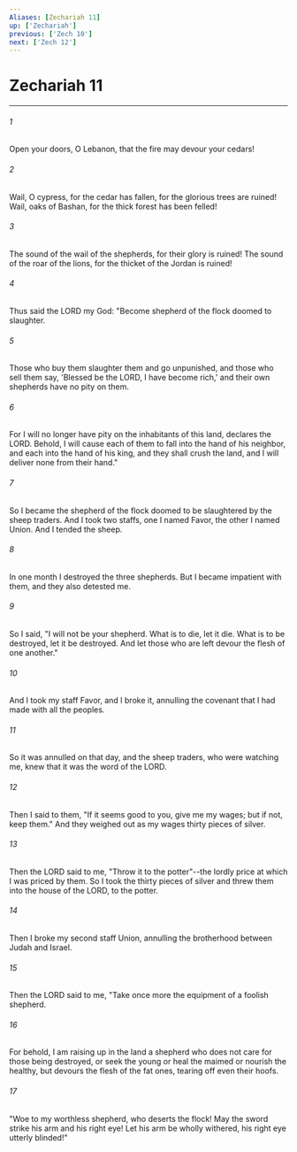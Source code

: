 ```yaml
---
Aliases: [Zechariah 11]
up: ['Zechariah']
previous: ['Zech 10']
next: ['Zech 12']
---
```

# Zechariah 11
***



###### 1 
Open your doors, O Lebanon, that the fire may devour your cedars! 

###### 2 
Wail, O cypress, for the cedar has fallen, for the glorious trees are ruined! Wail, oaks of Bashan, for the thick forest has been felled! 

###### 3 
The sound of the wail of the shepherds, for their glory is ruined! The sound of the roar of the lions, for the thicket of the Jordan is ruined! 

###### 4 
Thus said the LORD my God: "Become shepherd of the flock doomed to slaughter. 

###### 5 
Those who buy them slaughter them and go unpunished, and those who sell them say, 'Blessed be the LORD, I have become rich,' and their own shepherds have no pity on them. 

###### 6 
For I will no longer have pity on the inhabitants of this land, declares the LORD. Behold, I will cause each of them to fall into the hand of his neighbor, and each into the hand of his king, and they shall crush the land, and I will deliver none from their hand." 

###### 7 
So I became the shepherd of the flock doomed to be slaughtered by the sheep traders. And I took two staffs, one I named Favor, the other I named Union. And I tended the sheep. 

###### 8 
In one month I destroyed the three shepherds. But I became impatient with them, and they also detested me. 

###### 9 
So I said, "I will not be your shepherd. What is to die, let it die. What is to be destroyed, let it be destroyed. And let those who are left devour the flesh of one another." 

###### 10 
And I took my staff Favor, and I broke it, annulling the covenant that I had made with all the peoples. 

###### 11 
So it was annulled on that day, and the sheep traders, who were watching me, knew that it was the word of the LORD. 

###### 12 
Then I said to them, "If it seems good to you, give me my wages; but if not, keep them." And they weighed out as my wages thirty pieces of silver. 

###### 13 
Then the LORD said to me, "Throw it to the potter"--the lordly price at which I was priced by them. So I took the thirty pieces of silver and threw them into the house of the LORD, to the potter. 

###### 14 
Then I broke my second staff Union, annulling the brotherhood between Judah and Israel. 

###### 15 
Then the LORD said to me, "Take once more the equipment of a foolish shepherd. 

###### 16 
For behold, I am raising up in the land a shepherd who does not care for those being destroyed, or seek the young or heal the maimed or nourish the healthy, but devours the flesh of the fat ones, tearing off even their hoofs. 

###### 17 
"Woe to my worthless shepherd, who deserts the flock! May the sword strike his arm and his right eye! Let his arm be wholly withered, his right eye utterly blinded!"
